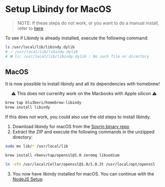 # Setup Libindy for MacOS

> NOTE: If these steps do not work, or you want to do a manual install, refer to [here](https://github.com/hyperledger/indy-sdk#ios)

To see if Libindy is already installed, execute the following command:

```bash
ls /usr/local/lib/libindy.dylib
# ✅ /usr/local/lib/libindy.dylib
# ❌ ls: /usr/local/lib/libindy.dylib : No such file or directory
```

## MacOS

It is now possible to install libindy and all its dependencies with homebrew!

<p align="center">⚠️ This does not currenlty work on the Macbooks with Apple silicon ⚠️</p>

```bash
brew tap blu3beri/homebrew-libindy
brew install libindy
```

If this does not work, you could also use the old steps to install libindy.

1. Download libindy for macOS from the [Sovrin binary repo](https://repo.sovrin.org/macos/libindy/stable/1.16.0/)
2. Extract the ZIP and execute the following commands in the unzipped directory:

```bash
sudo mv lib/* /usr/local/lib

brew install rbenv/tap/openssl@1.0 zeromq libsodium

ln -sfn /usr/local/Cellar/openssl@1.0/1.0.2t /usr/local/opt/openssl
```

3. You now have libindy installed for macOS. You can continue with the [NodeJS Setup](./../setup-nodejs.md)
